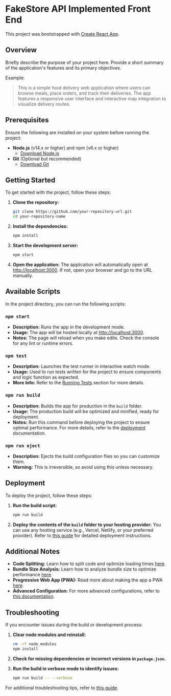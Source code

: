 # FakeStore API Implemented Front End

This project was bootstrapped with [Create React App](https://github.com/facebook/create-react-app).

## Overview

Briefly describe the purpose of your project here. Provide a short summary of the application's features and its primary objectives.

Example:

> This is a simple food delivery web application where users can browse meals, place orders, and track their deliveries. The app features a responsive user interface and interactive map integration to visualize delivery routes.

## Prerequisites

Ensure the following are installed on your system before running the project:

- **Node.js** (v14.x or higher) and npm (v6.x or higher)
  - [Download Node.js](https://nodejs.org/)
- **Git** (Optional but recommended)
  - [Download Git](https://git-scm.com/)

## Getting Started

To get started with the project, follow these steps:

1. **Clone the repository:**

   ```bash
   git clone https://github.com/your-repository-url.git
   cd your-repository-name
   ```

2. **Install the dependencies:**

   ```bash
   npm install
   ```

3. **Start the development server:**

   ```bash
   npm start
   ```

4. **Open the application:**
   The application will automatically open at [http://localhost:3000](http://localhost:3000). If not, open your browser and go to the URL manually.

## Available Scripts

In the project directory, you can run the following scripts:

### `npm start`

- **Description:** Runs the app in the development mode.
- **Usage:** The app will be hosted locally at [http://localhost:3000](http://localhost:3000).
- **Notes:** The page will reload when you make edits. Check the console for any lint or runtime errors.

### `npm test`

- **Description:** Launches the test runner in interactive watch mode.
- **Usage:** Used to run tests written for the project to ensure components and logic function as expected.
- **More Info:** Refer to the [Running Tests](https://facebook.github.io/create-react-app/docs/running-tests) section for more details.

### `npm run build`

- **Description:** Builds the app for production in the `build` folder.
- **Usage:** The production build will be optimized and minified, ready for deployment.
- **Notes:** Run this command before deploying the project to ensure optimal performance. For more details, refer to the [deployment](https://facebook.github.io/create-react-app/docs/deployment) documentation.

### `npm run eject`

- **Description:** Ejects the build configuration files so you can customize them.
- **Warning:** This is irreversible, so avoid using this unless necessary.

## Deployment

To deploy the project, follow these steps:

1. **Run the build script:**

   ```bash
   npm run build
   ```

2. **Deploy the contents of the `build` folder to your hosting provider:**
   You can use any hosting service (e.g., Vercel, Netlify, or your preferred provider). Refer to [this guide](https://facebook.github.io/create-react-app/docs/deployment) for detailed deployment instructions.

## Additional Notes

- **Code Splitting:** Learn how to split code and optimize loading times [here](https://facebook.github.io/create-react-app/docs/code-splitting).
- **Bundle Size Analysis:** Learn how to analyze bundle size to optimize performance [here](https://facebook.github.io/create-react-app/docs/analyzing-the-bundle-size).
- **Progressive Web App (PWA):** Read more about making the app a PWA [here](https://facebook.github.io/create-react-app/docs/making-a-progressive-web-app).
- **Advanced Configuration:** For more advanced configurations, refer to [this documentation](https://facebook.github.io/create-react-app/docs/advanced-configuration).

## Troubleshooting

If you encounter issues during the build or development process:

1. **Clear node modules and reinstall:**

   ```bash
   rm -rf node_modules
   npm install
   ```

2. **Check for missing dependencies or incorrect versions in `package.json`.**
3. **Run the build in verbose mode to identify issues:**
   ```bash
   npm run build -- --verbose
   ```

For additional troubleshooting tips, refer to [this guide](https://facebook.github.io/create-react-app/docs/troubleshooting).
